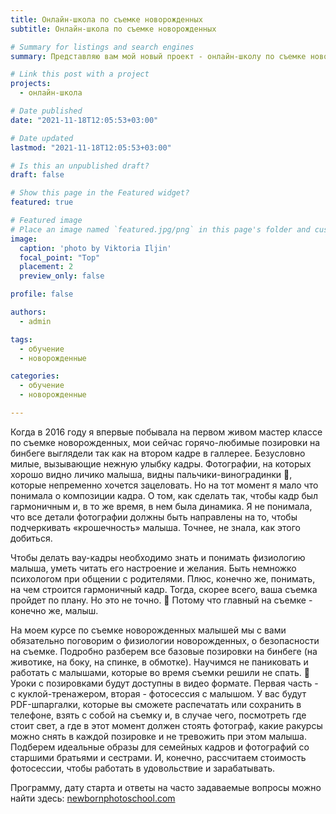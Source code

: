 ```yaml
---
title: Онлайн-школа по съемке новорожденных
subtitle: Онлайн-школа по съемке новорожденных

# Summary for listings and search engines
summary: Представляю вам мой новый проект - онлайн-школу по съемке новорожденных

# Link this post with a project
projects:
  - онлайн-школа

# Date published
date: "2021-11-18T12:05:53+03:00"

# Date updated
lastmod: "2021-11-18T12:05:53+03:00"

# Is this an unpublished draft?
draft: false

# Show this page in the Featured widget?
featured: true

# Featured image
# Place an image named `featured.jpg/png` in this page's folder and customize its options here.
image:
  caption: 'photo by Viktoria Iljin'
  focal_point: "Top"
  placement: 2
  preview_only: false

profile: false

authors:
  - admin

tags:
  - обучение
  - новорожденные

categories:
  - обучение
  - новорожденные

---
```

Когда в 2016 году я впервые побывала на первом живом мастер классе по съемке новорожденных, мои сейчас горячо-любимые позировки на бинбеге выглядели так как на втором кадре в галлерее. 
Безусловно милые, вызывающие нежную улыбку кадры. Фотографии, на которых хорошо видно личико малыша, видны пальчики-виноградинки 🍇, которые непременно хочется зацеловать. 
Но на тот момент я мало что понимала о композиции кадра. О том, как сделать так, чтобы кадр был гармоничным и, в то же время, в нем была динамика. Я не понимала, что все детали фотографии должны быть направлены на то, чтобы подчеркивать «крошечность» малыша. Точнее, не знала, как этого добиться.

Чтобы делать вау-кадры необходимо знать и понимать физиологию малыша, уметь читать его настроение и желания. Быть немножко психологом при общении с родителями. Плюс, конечно же, понимать, на чем строится гармоничный кадр. Тогда, скорее всего, ваша съемка пройдет по плану. Но это не точно. 🙈 Потому что главный на съемке - конечно же, малыш.

На моем курсе по съемке новорожденных малышей мы с вами обязательно поговорим о физиологии новорожденных, о безопасности на съемке. 
Подробно разберем все базовые позировки на бинбеге (на животике, на боку, на спинке, в обмотке). Научимся не паниковать и работать с малышами, которые во время съемки решили не спать. 👀
Уроки с позировками будут доступны в видео формате. Первая часть - с куклой-тренажером, вторая - фотосессия с малышом. У вас будут PDF-шпаргалки, которые вы сможете распечатать или сохранить в телефоне, взять с собой на съемку и, в случае чего, посмотреть где стоит свет, а где в этот момент должен стоять фотограф, какие ракурсы можно снять в каждой позировке и не тревожить при этом малыша. 
Подберем идеальные образы для семейных кадров и фотографий со старшими братьями и сестрами. 
И, конечно, рассчитаем стоимость фотосессии, чтобы работать в удовольствие и зарабатывать. 

Программу, дату старта и ответы на часто задаваемые вопросы можно найти здесь: [newbornphotoschool.com](https://newbornphotoschool.com/bfeu)